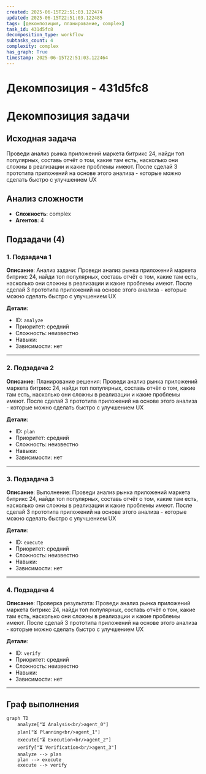 ```yaml
---
created: 2025-06-15T22:51:03.122474
updated: 2025-06-15T22:51:03.122485
tags: [декомпозиция, планирование, complex]
task_id: 431d5fc8
decomposition_type: workflow
subtasks_count: 4
complexity: complex
has_graph: True
timestamp: 2025-06-15T22:51:03.122464
---
```


# Декомпозиция - 431d5fc8

# Декомпозиция задачи

## Исходная задача
Проведи анализ рынка приложений маркета битрикс 24, найди топ популярных, составь отчёт о том, какие там есть, насколько они сложны в реализации и какие проблемы имеют. После сделай 3 прототипа приложений на основе этого анализа - которые можно сделать быстро с улучшением UX

## Анализ сложности
- **Сложность**: complex
- **Агентов**: 4

## Подзадачи (4)

### 1. Подзадача 1

**Описание**: Анализ задачи: Проведи анализ рынка приложений маркета битрикс 24, найди топ популярных, составь отчёт о том, какие там есть, насколько они сложны в реализации и какие проблемы имеют. После сделай 3 прототипа приложений на основе этого анализа - которые можно сделать быстро с улучшением UX

**Детали**:
- ID: `analyze`
- Приоритет: средний
- Сложность: неизвестно
- Навыки: 
- Зависимости: нет

---

### 2. Подзадача 2

**Описание**: Планирование решения: Проведи анализ рынка приложений маркета битрикс 24, найди топ популярных, составь отчёт о том, какие там есть, насколько они сложны в реализации и какие проблемы имеют. После сделай 3 прототипа приложений на основе этого анализа - которые можно сделать быстро с улучшением UX

**Детали**:
- ID: `plan`
- Приоритет: средний
- Сложность: неизвестно
- Навыки: 
- Зависимости: нет

---

### 3. Подзадача 3

**Описание**: Выполнение: Проведи анализ рынка приложений маркета битрикс 24, найди топ популярных, составь отчёт о том, какие там есть, насколько они сложны в реализации и какие проблемы имеют. После сделай 3 прототипа приложений на основе этого анализа - которые можно сделать быстро с улучшением UX

**Детали**:
- ID: `execute`
- Приоритет: средний
- Сложность: неизвестно
- Навыки: 
- Зависимости: нет

---

### 4. Подзадача 4

**Описание**: Проверка результата: Проведи анализ рынка приложений маркета битрикс 24, найди топ популярных, составь отчёт о том, какие там есть, насколько они сложны в реализации и какие проблемы имеют. После сделай 3 прототипа приложений на основе этого анализа - которые можно сделать быстро с улучшением UX

**Детали**:
- ID: `verify`
- Приоритет: средний
- Сложность: неизвестно
- Навыки: 
- Зависимости: нет

---

## Граф выполнения

```mermaid
graph TD
    analyze["⏳ Analysis<br/>agent_0"]
    plan["⏳ Planning<br/>agent_1"]
    execute["⏳ Execution<br/>agent_2"]
    verify["⏳ Verification<br/>agent_3"]
    analyze --> plan
    plan --> execute
    execute --> verify
```

